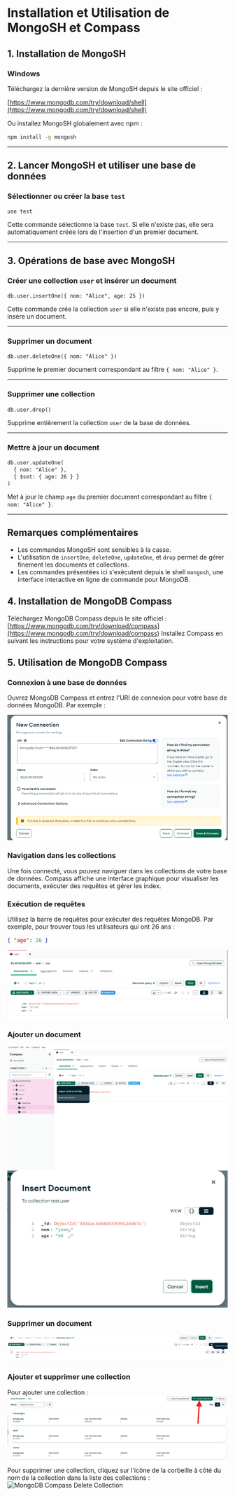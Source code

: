 
# Installation et Utilisation de MongoSH et Compass

## 1. Installation de MongoSH

### Windows
Téléchargez la dernière version de MongoSH depuis le site officiel :

[https://www.mongodb.com/try/download/shell](https://www.mongodb.com/try/download/shell)

Ou installez MongoSH globalement avec npm :

```bash
npm install -g mongosh
```

---

## 2. Lancer MongoSH et utiliser une base de données

### Sélectionner ou créer la base `test`

```
use test
```

Cette commande sélectionne la base `test`. Si elle n'existe pas, elle sera automatiquement créée lors de l'insertion d'un premier document.

---

## 3. Opérations de base avec MongoSH

### Créer une collection `user` et insérer un document

```
db.user.insertOne({ nom: "Alice", age: 25 })
```

Cette commande crée la collection `user` si elle n'existe pas encore, puis y insère un document.

---

### Supprimer un document

```
db.user.deleteOne({ nom: "Alice" })
```

Supprime le premier document correspondant au filtre `{ nom: "Alice" }`.

---

### Supprimer une collection

```
db.user.drop()
```

Supprime entièrement la collection `user` de la base de données.

---

### Mettre à jour un document

```
db.user.updateOne(
  { nom: "Alice" },
  { $set: { age: 26 } }
)
```

Met à jour le champ `age` du premier document correspondant au filtre `{ nom: "Alice" }`.

---

## Remarques complémentaires

- Les commandes MongoSH sont sensibles à la casse.
- L'utilisation de `insertOne`, `deleteOne`, `updateOne`, et `drop` permet de gérer finement les documents et collections.
- Les commandes présentées ici s'exécutent depuis le shell `mongosh`, une interface interactive en ligne de commande pour MongoDB.

## 4. Installation de MongoDB Compass
Téléchargez MongoDB Compass depuis le site officiel :
[https://www.mongodb.com/try/download/compass](https://www.mongodb.com/try/download/compass)
Installez Compass en suivant les instructions pour votre système d'exploitation.
## 5. Utilisation de MongoDB Compass
### Connexion à une base de données
Ouvrez MongoDB Compass et entrez l'URI de connexion pour votre base de données MongoDB. Par exemple :

![MongoDB Compass Connection](/img/connection-compass.png)
### Navigation dans les collections
Une fois connecté, vous pouvez naviguer dans les collections de votre base de données. Compass affiche une interface graphique pour visualiser les documents, exécuter des requêtes et gérer les index.
### Exécution de requêtes

Utilisez la barre de requêtes pour exécuter des requêtes MongoDB. Par exemple, pour trouver tous les utilisateurs qui ont 26 ans :

```json
{ "age": 26 }
```
![MongoDB Compass Query](../img/alice-pas-jeune.png)

### Ajouter un document

![MongoDB Compass Add Document](/img/add-doc1.png)
![MongoDB Compass Add Document](/img/add-doc2.png)

### Supprimer un document

![MongoDB Compass Delete Document](/img/del-doc.png)

### Ajouter et supprimer une collection

Pour ajouter une collection : 
![MongoDB Compass Create Collection](/img/add-col.png)
Pour supprimer une collection, cliquez sur l'icône de la corbeille à côté du nom de la collection dans la liste des collections :
![MongoDB Compass Delete Collection](/img/del-col.png)
